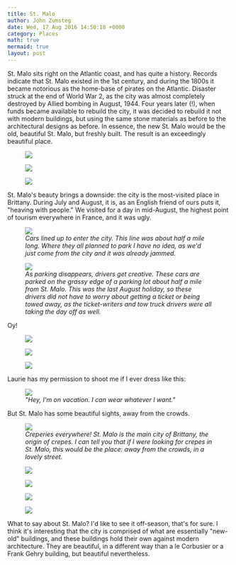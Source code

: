 ```yaml
---
title: St. Malo
author: John Zumsteg
date: Wed, 17 Aug 2016 14:50:18 +0000
category: Places
math: true
mermaid: true
layout: post
---
```

St. Malo sits right on the Atlantic coast, and has quite a history. Records indicate that St. Malo existed in the 1st century, and during the 1800s it became notorious as the home-base of pirates on the Atlantic. Disaster struck at the end of World War 2, as the city was almost completely destroyed by Allied bombing in August, 1944. Four years later (!), when funds became available to rebuild the city, it was decided to rebuild it not with modern buildings, but using the same stone materials as before to the architectural designs as before. In essence, the new St. Malo would be the old, beautiful St. Malo, but freshly built. The result is an exceedingly beautiful place.

<figure>
	<img src="{{site.url}}/assets/images/2016/08/DSC00481.jpg"/>
	<figcaption></figcaption>
</figure>

<figure>
	<img src="{{site.url}}/assets/images/2016/08/DSC00448.jpg"/>
	<figcaption></figcaption>
</figure>

<figure>
	<img src="{{site.url}}/assets/images/2016/08/DSC00445.jpg"/>
	<figcaption></figcaption>
</figure>



St. Malo's beauty brings a downside: the city is the most-visited place in Brittany. During July and August, it is, as an English friend of ours puts it, "heaving with people." We visited for a day in mid-August, the highest point of tourism everywhere in France, and it was ugly.

<figure>
	<img src="{{site.url}}/assets/images/2016/08/DSC00484.jpg"/>
	<figcaption><em>Cars lined up to enter the city. This line was about half a mile long. Where they all planned to park I have no idea, as we'd just come from the city and it was already jammed.</em></figcaption>
</figure>



<figure>
	<img src="{{site.url}}/assets/images/2016/08/DSC00485.jpg"/>
	<figcaption><em>As parking disappears, drivers get creative. These cars are parked on the grassy edge of a parking lot about half a mile from St. Malo. This was the last August holiday, so these drivers did not have to worry about getting a ticket or being towed away, as the ticket-writers and tow truck drivers were all taking the day off as well.</em></figcaption>
</figure>



Oy!

<figure>
	<img src="{{site.url}}/assets/images/2016/08/DSC00464.jpg"/>
	<figcaption></figcaption>
</figure>

 <figure>
	<img src="{{site.url}}/assets/images/2016/08/DSC00466.jpg"/>
	<figcaption></figcaption>
</figure>

 <figure>
	<img src="{{site.url}}/assets/images/2016/08/DSC00452.jpg"/>
	<figcaption></figcaption>
</figure>



Laurie has my permission to shoot me if I ever dress like this:

<figure>
	<img src="{{site.url}}/assets/images/2016/08/DSC00462.jpg"/>
	<figcaption><em>"Hey, I'm on vacation. I can wear whatever I want."</em></figcaption>
</figure>



But St. Malo has some beautiful sights, away from the crowds.

<figure>
	<img src="{{site.url}}/assets/images/2016/08/DSC00472.jpg"/>
	<figcaption><em>Creperies everywhere! St. Malo is the main city of Brittany, the origin of crepes. I can tell you that if I were looking for crepes in St. Malo, this would be the place: away from the crowds, in a lovely street.</em></figcaption>
</figure>



<figure>
	<img src="{{site.url}}/assets/images/2016/08/DSC00469.jpg"/>
	<figcaption></figcaption>
</figure>

 <figure>
	<img src="{{site.url}}/assets/images/2016/08/DSC00468.jpg"/>
	<figcaption></figcaption>
</figure>

 <figure>
	<img src="{{site.url}}/assets/images/2016/08/DSC00479.jpg"/>
	<figcaption></figcaption>
</figure>

<figure>
	<img src="{{site.url}}/assets/images/2016/08/DSC00446.jpg"/>
	<figcaption></figcaption>
</figure>



What to say about St. Malo? I'd like to see it off-season, that's for sure. I think it's interesting that the city is comprised of what are essentially "new-old" buildings, and these buildings hold their own against modern architecture. They are beautiful, in a different way than a le Corbusier or a Frank Gehry building, but beautiful nevertheless.
